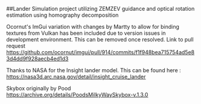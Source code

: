##Lander Simulation project utilizing ZEMZEV guidance and optical rotation estimation using homography decomposition

Ocornut's ImGui variation with changes by Martty to allow for binding textures from Vulkan has been included due to version issues in development environment. This can be removed once resolved. Link to pull request https://github.com/ocornut/imgui/pull/914/commits/f1f948bea715754ad5e83d4dd9f928aecb4ed1d3

Thanks to NASA for the Insight lander model. This can be found here : https://nasa3d.arc.nasa.gov/detail/insight_cruise_lander

Skybox originally by Pood https://archive.org/details/PoodsMilkyWaySkybox-v.1.3.0